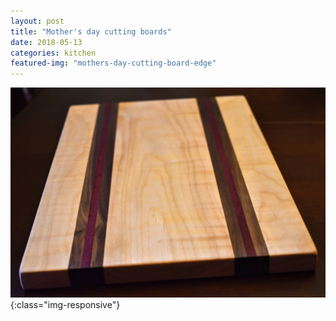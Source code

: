 ```yaml
---
layout: post
title: "Mother's day cutting boards"
date: 2018-05-13
categories: kitchen 
featured-img: "mothers-day-cutting-board-edge"
---
```




![mothers-day-cutting-board-edge](/assets/img/posts/mothers-day-cutting-board-edge.jpg){:class="img-responsive"}

